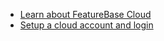 * [Learn about FeatureBase Cloud](/cloud/cloud-home)
* [Setup a cloud account and login](/cloud/cloud-setup/cloud-quickstart-guide)

<!-- Fix when the https://github.com/molecula/documentation/pull/268 goes in
* [Setup a FeatureBase Cloud account](/cloud/fbc-part1-signup)
* [Login to FeatureBase Cloud](/cloud/fbc-part2-login)
-->
